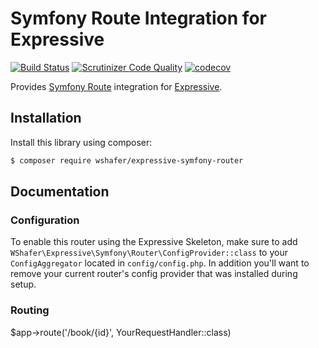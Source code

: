 
# Symfony Route Integration for Expressive

[![Build Status](https://travis-ci.org/wshafer/expressive-symfony-router.svg?branch=master)](https://travis-ci.org/wshafer/expressive-symfony-router)
[![Scrutinizer Code Quality](https://scrutinizer-ci.com/g/wshafer/expressive-symfony-router/badges/quality-score.png?b=master)](https://scrutinizer-ci.com/g/wshafer/expressive-symfony-router/?branch=master)
[![codecov](https://codecov.io/gh/wshafer/expressive-symfony-router/branch/master/graph/badge.svg)](https://codecov.io/gh/wshafer/expressive-symfony-router)

Provides [Symfony Route](https://symfony.com/doc/current/routing.html) integration for
[Expressive](https://github.com/zendframework/zend-expressive).

## Installation

Install this library using composer:

```bash
$ composer require wshafer/expressive-symfony-router
```

## Documentation

### Configuration

To enable this router using the Expressive Skeleton, make sure to add
`WShafer\Expressive\Symfony\Router\ConfigProvider::class` to your `ConfigAggregator`
located in `config/config.php`.  In addition you'll want to remove
your current router's config provider that was installed during setup.


### Routing
$app->route('/book/{id}', YourRequestHandler::class)